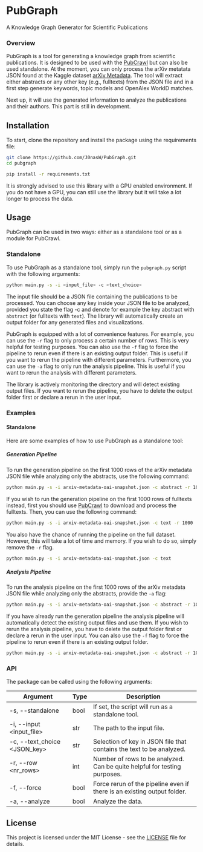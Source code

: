# PubGraph
A Knowledge Graph Generator for Scientific Publications

### Overview
PubGraph is a tool for generating a knowledge graph from scientific publications. It is designed to be used with the [PubCrawl](https://github.com/J0nasW/PubCrawl) but can also be used standalone. At the moment, you can only process the arXiv metatata JSON found at the Kaggle dataset [arXiv Metadata](https://www.kaggle.com/Cornell-University/arxiv). The tool will extract either abstracts or any other key (e.g., fulltexts) from the JSON file and in a first step generate keywords, topic models and OpenAlex WorkID matches.

Next up, it will use the generated information to analyze the publications and their authors. This part is still in development. 

## Installation
To start, clone the repository and install the package using the requirements file:

```bash
git clone https://github.com/J0nasW/PubGraph.git
cd pubgraph

pip install -r requirements.txt
```

It is strongly advised to use this library with a GPU enabled environment. If you do not have a GPU, you can still use the library but it will take a lot longer to process the data.

## Usage
PubGraph can be used in two ways: either as a standalone tool or as a module for PubCrawl.

### Standalone
To use PubGraph as a standalone tool, simply run the `pubgraph.py` script with the following arguments:

```bash
python main.py -s -i <input_file> -c <text_choice>
```

The input file should be a JSON file containing the publications to be processed. You can choose any key inside your JSON file to be analyzed, provided you state the flag -c and denote for example the key abstract with `abstract` (or fulltexts with `text`). The library will automatically create an output folder for any generated files and visualizations.

PubGraph is equipped with a lot of convenience features. For example, you can use the `-r` flag to only process a certain number of rows. This is very helpful for testing purposes. You can also use the `-f` flag to force the pipeline to rerun even if there is an existing output folder. This is useful if you want to rerun the pipeline with different parameters. Furthermore, you can use the `-a` flag to only run the analysis pipeline. This is useful if you want to rerun the analysis with different parameters.

The library is actively monitoring the directory and will detect existing output files. If you want to rerun the pipeline, you have to delete the output folder first or declare a rerun in the user input.

### Examples

#### Standalone
Here are some examples of how to use PubGraph as a standalone tool:

##### Generation Pipeline
To run the generation pipeline on the first 1000 rows of the arXiv metadata JSON file while analyzing only the abstracts, use the following command:

```bash
python main.py -s -i arxiv-metadata-oai-snapshot.json -c abstract -r 1000
```

If you wish to run the generation pipeline on the first 1000 rows of fulltexts instead, first you should use [PubCrawl](https://github.com/J0nasW/PubCrawl) to download and process the fulltexts. Then, you can use the following command:

```bash
python main.py -s -i arxiv-metadata-oai-snapshot.json -c text -r 1000
```

You also have the chance of running the pipeline on the full dataset. However, this will take a lot of time and memory. If you wish to do so, simply remove the `-r` flag.

```bash
python main.py -s -i arxiv-metadata-oai-snapshot.json -c text
```

##### Analysis Pipeline
To run the analysis pipeline on the first 1000 rows of the arXiv metadata JSON file while analyzing only the abstracts, provide the `-a` flag:

```bash
python main.py -s -i arxiv-metadata-oai-snapshot.json -c abstract -r 1000 -a
```

If you have already run the generation pipeline the analysis pipeline will automatically detect the existing output files and use them. If you wish to rerun the analysis pipeline, you have to delete the output folder first or declare a rerun in the user input. You can also use the `-f` flag to force the pipeline to rerun even if there is an existing output folder.

```bash
python main.py -s -i arxiv-metadata-oai-snapshot.json -c abstract -r 1000 -a -f
```

### API
The package can be called using the following arguments:

| Argument | Type | Description |
| --- | --- | --- |
| -s, --standalone | bool | If set, the script will run as a standalone tool. |
| -i, --input <input_file> | str | The path to the input file. |
| -c, --text_choice <JSON_key> | str | Selection of key in JSON file that contains the text to be analyzed. |
| -r, --row <nr_rows> | int | Number of rows to be analyzed. Can be quite helpful for testing purposes. |
| -f, --force | bool | Force rerun of the pipeline even if there is an existing output folder. |
| -a, --analyze | bool | Analyze the data. |

## License
This project is licensed under the MIT License - see the [LICENSE](LICENSE) file for details.
